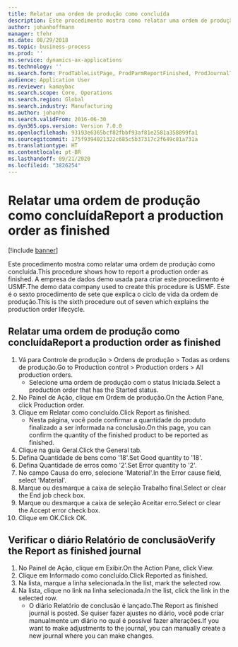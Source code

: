 ```yaml
---
title: Relatar uma ordem de produção como concluída
description: Este procedimento mostra como relatar uma ordem de produção como concluída.
author: johanhoffmann
manager: tfehr
ms.date: 08/29/2018
ms.topic: business-process
ms.prod: ''
ms.service: dynamics-ax-applications
ms.technology: ''
ms.search.form: ProdTableListPage, ProdParmReportFinished, ProdJournalTransProd, ProdSetupReportFinished
audience: Application User
ms.reviewer: kamaybac
ms.search.scope: Core, Operations
ms.search.region: Global
ms.search.industry: Manufacturing
ms.author: johanho
ms.search.validFrom: 2016-06-30
ms.dyn365.ops.version: Version 7.0.0
ms.openlocfilehash: 93193e6365bcf82fbbf93af81e2581a358899fa1
ms.sourcegitcommit: 175f9394021322c685c5b37317c2f649c81a731a
ms.translationtype: HT
ms.contentlocale: pt-BR
ms.lasthandoff: 09/21/2020
ms.locfileid: "3826254"
---
```

# <a name="report-a-production-order-as-finished"></a><span data-ttu-id="b0972-103">Relatar uma ordem de produção como concluída</span><span class="sxs-lookup"><span data-stu-id="b0972-103">Report a production order as finished</span></span>

[!include [banner](../../includes/banner.md)]

<span data-ttu-id="b0972-104">Este procedimento mostra como relatar uma ordem de produção como concluída.</span><span class="sxs-lookup"><span data-stu-id="b0972-104">This procedure shows how to report a production order as finished.</span></span> <span data-ttu-id="b0972-105">A empresa de dados demo usada para criar este procedimento é USMF.</span><span class="sxs-lookup"><span data-stu-id="b0972-105">The demo data company used to create this procedure is USMF.</span></span> <span data-ttu-id="b0972-106">Este é o sexto procedimento de sete que explica o ciclo de vida da ordem de produção.</span><span class="sxs-lookup"><span data-stu-id="b0972-106">This is the sixth procedure out of seven which explains the production order lifecycle.</span></span>


## <a name="report-a-production-order-as-finished"></a><span data-ttu-id="b0972-107">Relatar uma ordem de produção como concluída</span><span class="sxs-lookup"><span data-stu-id="b0972-107">Report a production order as finished</span></span>
1. <span data-ttu-id="b0972-108">Vá para Controle de produção > Ordens de produção > Todas as ordens de produção.</span><span class="sxs-lookup"><span data-stu-id="b0972-108">Go to Production control > Production orders > All production orders.</span></span>
    * <span data-ttu-id="b0972-109">Selecione uma ordem de produção com o status Iniciada.</span><span class="sxs-lookup"><span data-stu-id="b0972-109">Select a production order that has the Started status.</span></span>  
2. <span data-ttu-id="b0972-110">No Painel de Ação, clique em Ordem de produção.</span><span class="sxs-lookup"><span data-stu-id="b0972-110">On the Action Pane, click Production order.</span></span>
3. <span data-ttu-id="b0972-111">Clique em Relatar como concluído.</span><span class="sxs-lookup"><span data-stu-id="b0972-111">Click Report as finished.</span></span>
    * <span data-ttu-id="b0972-112">Nesta página, você pode confirmar a quantidade do produto finalizado a ser informada na conclusão.</span><span class="sxs-lookup"><span data-stu-id="b0972-112">On this page, you can confirm the quantity of the finished product to be reported as finished.</span></span>  
4. <span data-ttu-id="b0972-113">Clique na guia Geral.</span><span class="sxs-lookup"><span data-stu-id="b0972-113">Click the General tab.</span></span>
5. <span data-ttu-id="b0972-114">Defina Quantidade de bens como '18'.</span><span class="sxs-lookup"><span data-stu-id="b0972-114">Set Good quantity to '18'.</span></span>
6. <span data-ttu-id="b0972-115">Defina Quantidade de erros como '2'.</span><span class="sxs-lookup"><span data-stu-id="b0972-115">Set Error quantity to '2'.</span></span>
7. <span data-ttu-id="b0972-116">No campo Causa do erro, selecione 'Material'.</span><span class="sxs-lookup"><span data-stu-id="b0972-116">In the Error cause field, select 'Material'.</span></span>
8. <span data-ttu-id="b0972-117">Marque ou desmarque a caixa de seleção Trabalho final.</span><span class="sxs-lookup"><span data-stu-id="b0972-117">Select or clear the End job check box.</span></span>
9. <span data-ttu-id="b0972-118">Marque ou desmarque a caixa de seleção Aceitar erro.</span><span class="sxs-lookup"><span data-stu-id="b0972-118">Select or clear the Accept error check box.</span></span>
10. <span data-ttu-id="b0972-119">Clique em OK.</span><span class="sxs-lookup"><span data-stu-id="b0972-119">Click OK.</span></span>

## <a name="verify-the-report-as-finished-journal"></a><span data-ttu-id="b0972-120">Verificar o diário Relatório de conclusão</span><span class="sxs-lookup"><span data-stu-id="b0972-120">Verify the Report as finished journal</span></span>
1. <span data-ttu-id="b0972-121">No Painel de Ação, clique em Exibir.</span><span class="sxs-lookup"><span data-stu-id="b0972-121">On the Action Pane, click View.</span></span>
2. <span data-ttu-id="b0972-122">Clique em Informado como concluído.</span><span class="sxs-lookup"><span data-stu-id="b0972-122">Click Reported as finished.</span></span>
3. <span data-ttu-id="b0972-123">Na lista, marque a linha selecionada.</span><span class="sxs-lookup"><span data-stu-id="b0972-123">In the list, mark the selected row.</span></span>
4. <span data-ttu-id="b0972-124">Na lista, clique no link na linha selecionada.</span><span class="sxs-lookup"><span data-stu-id="b0972-124">In the list, click the link in the selected row.</span></span>
    * <span data-ttu-id="b0972-125">O diário Relatório de conclusão é lançado.</span><span class="sxs-lookup"><span data-stu-id="b0972-125">The Report as finished journal is posted.</span></span> <span data-ttu-id="b0972-126">Se quiser fazer ajustes no diário, você pode criar manualmente um diário no qual é possível fazer alterações.</span><span class="sxs-lookup"><span data-stu-id="b0972-126">If you want to make adjustments to the journal, you can manually create  a new journal where you can make changes.</span></span>  

